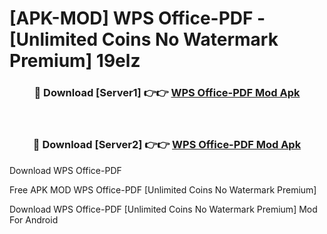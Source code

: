 # [APK-MOD] WPS Office-PDF - [Unlimited Coins No Watermark Premium] 19elz



<div align="center">
<h3>🔴 Download [Server1] 👉👉 <a href="https://momento.my/?title=WPS_Office-PDF">WPS Office-PDF Mod Apk</a></h3><br>

<h3>🔴 Download [Server2] 👉👉 <a href="https://momento.my/?title=WPS_Office-PDF">WPS Office-PDF Mod Apk</a></h3>
</div>



Download WPS Office-PDF 

Free APK MOD WPS Office-PDF [Unlimited Coins No Watermark Premium]

Download WPS Office-PDF [Unlimited Coins No Watermark Premium] Mod For Android
